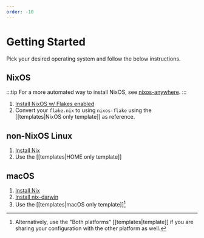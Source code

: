 ```yaml
---
order: -10
---
```


# Getting Started

Pick your desired operating system and follow the below instructions.

## NixOS

:::tip
For a more automated way to install NixOS, see [nixos-anywhere](https://github.com/numtide/nixos-anywhere).
:::

1. [Install NixOS w/ Flakes enabled](https://nixos.asia/en/nixos-tutorial)
1. Convert your `flake.nix` to using `nixos-flake` using the [[templates|NixOS only template]] as reference.

## non-NixOS Linux

1. [Install Nix](https://nixos.asia/en/install)
1. Use the [[templates|HOME only template]]

## macOS

1. [Install Nix](https://nixos.asia/en/install)
1. [Install nix-darwin](https://github.com/LnL7/nix-darwin)
1. Use the [[templates|macOS only template]][^both]

[^both]: Alternatively, use the "Both platforms" [[templates|template]] if you are sharing your configuration with the other platform as well.
